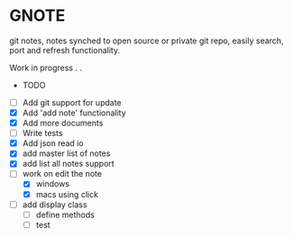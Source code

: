 # GNOTE

git notes, notes synched to open source or private git repo, easily search, port and refresh functionality.

Work in progress . . 

- TODO
- [ ] Add git support for update
- [X] Add 'add note' functionality
- [X] Add more documents 
- [ ] Write tests
- [X] Add json read io
- [X] add master list of notes
- [X] add list all notes support
- [ ] work on edit the note
    - [X] windows
    - [X] macs using click
- [ ] add display class
    - [ ] define methods
    - [ ] test
